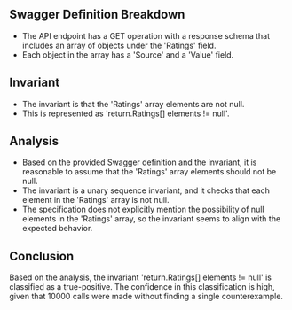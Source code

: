 ## Swagger Definition Breakdown
- The API endpoint has a GET operation with a response schema that includes an array of objects under the 'Ratings' field.
- Each object in the array has a 'Source' and a 'Value' field.

## Invariant
- The invariant is that the 'Ratings' array elements are not null.
- This is represented as 'return.Ratings[] elements != null'.

## Analysis
- Based on the provided Swagger definition and the invariant, it is reasonable to assume that the 'Ratings' array elements should not be null.
- The invariant is a unary sequence invariant, and it checks that each element in the 'Ratings' array is not null.
- The specification does not explicitly mention the possibility of null elements in the 'Ratings' array, so the invariant seems to align with the expected behavior.

## Conclusion
Based on the analysis, the invariant 'return.Ratings[] elements != null' is classified as a true-positive. The confidence in this classification is high, given that 10000 calls were made without finding a single counterexample.
